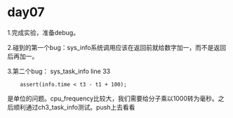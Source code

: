 # day07

1.完成实验，准备debug。

2.碰到的第一个bug：sys_info系统调用应该在返回前就给数字加一，而不是返回后再加一。

3.第二个bug： sys_task_info line 33

```
    assert(info.time < t3 - t1 + 100);
```

是单位的问题。cpu_frequency比较大，我们需要给分子乘以1000转为毫秒。之后顺利通过ch3_task_info测试。push上去看看
